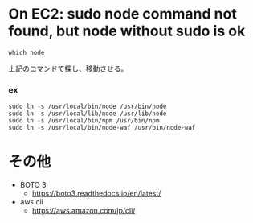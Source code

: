 # On EC2: sudo node command not found, but node without sudo is ok
```Shell
which node
```
上記のコマンドで探し、移動させる。

### ex
```
sudo ln -s /usr/local/bin/node /usr/bin/node
sudo ln -s /usr/local/lib/node /usr/lib/node
sudo ln -s /usr/local/bin/npm /usr/bin/npm
sudo ln -s /usr/local/bin/node-waf /usr/bin/node-waf
```

# その他
- BOTO 3
    - https://boto3.readthedocs.io/en/latest/
- aws cli
    - https://aws.amazon.com/jp/cli/
